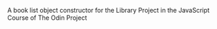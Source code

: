 A book list object constructor for the Library Project in the JavaScript Course of The Odin Project

